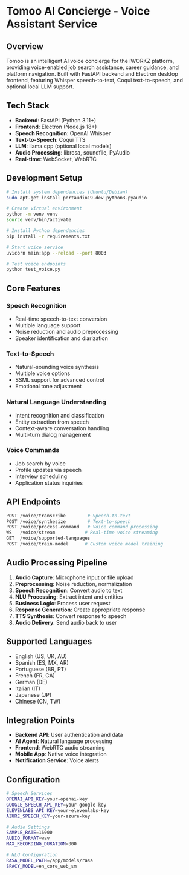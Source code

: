 # Tomoo AI Concierge - Voice Assistant Service

## Overview

Tomoo is an intelligent AI voice concierge for the iWORKZ platform, providing voice-enabled job search assistance, career guidance, and platform navigation. Built with FastAPI backend and Electron desktop frontend, featuring Whisper speech-to-text, Coqui text-to-speech, and optional local LLM support.

## Tech Stack
- **Backend**: FastAPI (Python 3.11+)
- **Frontend**: Electron (Node.js 18+)
- **Speech Recognition**: OpenAI Whisper
- **Text-to-Speech**: Coqui TTS
- **LLM**: llama.cpp (optional local models)
- **Audio Processing**: librosa, soundfile, PyAudio
- **Real-time**: WebSocket, WebRTC

## Development Setup
```bash
# Install system dependencies (Ubuntu/Debian)
sudo apt-get install portaudio19-dev python3-pyaudio

# Create virtual environment
python -m venv venv
source venv/bin/activate

# Install Python dependencies
pip install -r requirements.txt

# Start voice service
uvicorn main:app --reload --port 8003

# Test voice endpoints
python test_voice.py
```

## Core Features
### Speech Recognition
- Real-time speech-to-text conversion
- Multiple language support
- Noise reduction and audio preprocessing
- Speaker identification and diarization

### Text-to-Speech
- Natural-sounding voice synthesis
- Multiple voice options
- SSML support for advanced control
- Emotional tone adjustment

### Natural Language Understanding
- Intent recognition and classification
- Entity extraction from speech
- Context-aware conversation handling
- Multi-turn dialog management

### Voice Commands
- Job search by voice
- Profile updates via speech
- Interview scheduling
- Application status inquiries

## API Endpoints
```python
POST /voice/transcribe        # Speech-to-text
POST /voice/synthesize        # Text-to-speech
POST /voice/process-command   # Voice command processing
WS   /voice/stream           # Real-time voice streaming
GET  /voice/supported-languages
POST /voice/train-model      # Custom voice model training
```

## Audio Processing Pipeline
1. **Audio Capture**: Microphone input or file upload
2. **Preprocessing**: Noise reduction, normalization
3. **Speech Recognition**: Convert audio to text
4. **NLU Processing**: Extract intent and entities
5. **Business Logic**: Process user request
6. **Response Generation**: Create appropriate response
7. **TTS Synthesis**: Convert response to speech
8. **Audio Delivery**: Send audio back to user

## Supported Languages
- English (US, UK, AU)
- Spanish (ES, MX, AR)
- Portuguese (BR, PT)
- French (FR, CA)
- German (DE)
- Italian (IT)
- Japanese (JP)
- Chinese (CN, TW)

## Integration Points
- **Backend API**: User authentication and data
- **AI Agent**: Natural language processing
- **Frontend**: WebRTC audio streaming
- **Mobile App**: Native voice integration
- **Notification Service**: Voice alerts

## Configuration
```bash
# Speech Services
OPENAI_API_KEY=your-openai-key
GOOGLE_SPEECH_API_KEY=your-google-key
ELEVENLABS_API_KEY=your-elevenlabs-key
AZURE_SPEECH_KEY=your-azure-key

# Audio Settings
SAMPLE_RATE=16000
AUDIO_FORMAT=wav
MAX_RECORDING_DURATION=300

# NLU Configuration
RASA_MODEL_PATH=/app/models/rasa
SPACY_MODEL=en_core_web_sm
```